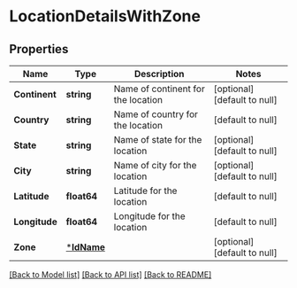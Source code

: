 # LocationDetailsWithZone

## Properties
Name | Type | Description | Notes
------------ | ------------- | ------------- | -------------
**Continent** | **string** | Name of continent for the location | [optional] [default to null]
**Country** | **string** | Name of country for the location | [default to null]
**State** | **string** | Name of state for the location | [optional] [default to null]
**City** | **string** | Name of city for the location | [optional] [default to null]
**Latitude** | **float64** | Latitude for the location | [default to null]
**Longitude** | **float64** | Longitude for the location | [default to null]
**Zone** | [***IdName**](IdName.md) |  | [optional] [default to null]

[[Back to Model list]](../README.md#documentation-for-models) [[Back to API list]](../README.md#documentation-for-api-endpoints) [[Back to README]](../README.md)

